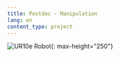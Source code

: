 ```yaml
---
title: Postdoc - Manipulation
lang: en
content_type: project
---
```


![UR10e Robot](/assets/images/ur10e.png){: max-height="250"}

